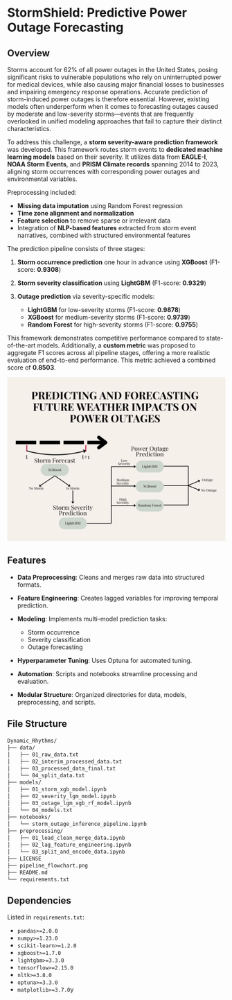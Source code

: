 # StormShield: Predictive Power Outage Forecasting

## Overview

Storms account for 62% of all power outages in the United States, posing significant risks to vulnerable populations who rely on uninterrupted power for medical devices, while also causing major financial losses to businesses and impairing emergency response operations. Accurate prediction of storm-induced power outages is therefore essential. However, existing models often underperform when it comes to forecasting outages caused by moderate and low-severity storms—events that are frequently overlooked in unified modeling approaches that fail to capture their distinct characteristics.

To address this challenge, a **storm severity-aware prediction framework** was developed. This framework routes storm events to **dedicated machine learning models** based on their severity. It utilizes data from **EAGLE-I**, **NOAA Storm Events**, and **PRISM Climate records** spanning 2014 to 2023, aligning storm occurrences with corresponding power outages and environmental variables.

Preprocessing included:

* **Missing data imputation** using Random Forest regression
* **Time zone alignment and normalization**
* **Feature selection** to remove sparse or irrelevant data
* Integration of **NLP-based features** extracted from storm event narratives, combined with structured environmental features

The prediction pipeline consists of three stages:

1. **Storm occurrence prediction** one hour in advance using **XGBoost** (F1-score: **0.9308**)
2. **Storm severity classification** using **LightGBM** (F1-score: **0.9329**)
3. **Outage prediction** via severity-specific models:

   * **LightGBM** for low-severity storms (F1-score: **0.9878**)
   * **XGBoost** for medium-severity storms (F1-score: **0.9739**)
   * **Random Forest** for high-severity storms (F1-score: **0.9755**)

This framework demonstrates competitive performance compared to state-of-the-art models. Additionally, a **custom metric** was proposed to aggregate F1 scores across all pipeline stages, offering a more realistic evaluation of end-to-end performance. This metric achieved a combined score of **0.8503**.

![Pipeline Flowchart](pipeline_flowchart.png)

## Features

- **Data Preprocessing**: Cleans and merges raw data into structured formats.
- **Feature Engineering**: Creates lagged variables for improving temporal prediction.
- **Modeling**: Implements multi-model prediction tasks:

  - Storm occurrence
  - Severity classification
  - Outage forecasting

- **Hyperparameter Tuning**: Uses Optuna for automated tuning.
- **Automation**: Scripts and notebooks streamline processing and evaluation.
- **Modular Structure**: Organized directories for data, models, preprocessing, and scripts.

## File Structure

```
Dynamic_Rhythms/
├── data/
│   ├── 01_raw_data.txt
│   ├── 02_interim_processed_data.txt
│   ├── 03_processed_data_final.txt
│   └── 04_split_data.txt
├── models/
│   ├── 01_storm_xgb_model.ipynb
│   ├── 02_severity_lgm_model.ipynb
│   ├── 03_outage_lgm_xgb_rf_model.ipynb
│   └── 04_models.txt
├── notebooks/
│   └── storm_outage_inference_pipeline.ipynb
├── preprocessing/
│   ├── 01_load_clean_merge_data.ipynb
│   ├── 02_lag_feature_engineering.ipynb
│   └── 03_split_and_encode_data.ipynb
├── LICENSE
├── pipeline_flowchart.png
├── README.md
└── requirements.txt
```

## Dependencies

Listed in `requirements.txt`:

- `pandas>=2.0.0`
- `numpy>=1.23.0`
- `scikit-learn>=1.2.0`
- `xgboost>=1.7.0`
- `lightgbm>=3.3.0`
- `tensorflow>=2.15.0`
- `nltk>=3.8.0`
- `optuna>=3.3.0`
- `matplotlib>=3.7.0`y
